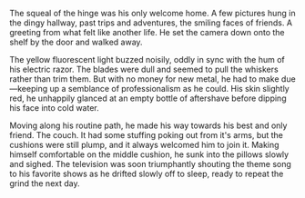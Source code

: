 The squeal of the hinge was his only welcome home. A few pictures hung
in the dingy hallway, past trips and adventures, the smiling faces of
friends. A greeting from what felt like another life. He set the camera
down onto the shelf by the door and walked away.

The yellow fluorescent light buzzed noisily, oddly in sync with the hum
of his electric razor. The blades were dull and seemed to pull the
whiskers rather than trim them. But with no money for new metal, he had
to make due—keeping up a semblance of professionalism as he could. His
skin slightly red, he unhappily glanced at an empty bottle of aftershave
before dipping his face into cold water.

Moving along his routine path, he made his way towards his best and only
friend. The couch. It had some stuffing poking out from it's arms, but
the cushions were still plump, and it always welcomed him to join it.
Making himself comfortable on the middle cushion, he sunk into the
pillows slowly and sighed. The television was soon triumphantly shouting
the theme song to his favorite shows as he drifted slowly off to sleep,
ready to repeat the grind the next day.
